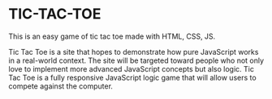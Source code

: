 # TIC-TAC-TOE

This is an easy game of tic tac toe made with HTML, CSS, JS.

Tic Tac Toe is a site that hopes to demonstrate how pure JavaScript works in a real-world context. The site will be targeted toward people who not only love to implement more advanced JavaScript concepts but also logic. Tic Tac Toe is a fully responsive JavaScript logic game that will allow users to compete against the computer.
